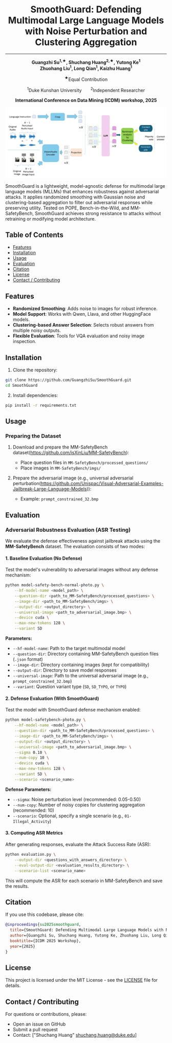 <div align="center">
  
# SmoothGuard: Defending Multimodal Large Language Models with Noise Perturbation and Clustering Aggregation

---

**Guangzhi Su<sup>1,★</sup>, Shuchang Huang<sup>2,★</sup>, Yutong Ke<sup>1</sup>  
Zhuohang Liu<sup>1</sup>, Long Qian<sup>1</sup>, Kaizhu Huang<sup>1</sup>**

<sup>★</sup>Equal Contribution  

<sup>1</sup>Duke Kunshan University  <sup>2</sup>Independent Researcher

**International Conference on Data Mining (ICDM) workshop, 2025**

</div>
<p align="center">
  <img src="Assets/images/framework.png" alt="SmoothGuard Overview" width="800">
</p>

SmoothGuard is a lightweight, model-agnostic defense for multimodal large language models (MLLMs) that enhances robustness against adversarial attacks. It applies randomized smoothing with Gaussian noise and clustering-based aggregation to filter out adversarial responses while preserving utility. Tested on POPE, Bench-in-the-Wild, and MM-SafetyBench, SmoothGuard achieves strong resistance to attacks without retraining or modifying model architecture.

## Table of Contents
- [Features](#features)
- [Installation](#installation)
- [Usage](#usage)
- [Evaluation](#evaluation)
- [Citation](#citation)
- [License](#license)
- [Contact / Contributing](#contact--contributing)

## Features

- **Randomized Smoothing**: Adds noise to images for robust inference.
- **Model Support**: Works with Qwen, Llava, and other HuggingFace models.
- **Clustering-based Answer Selection**: Selects robust answers from multiple noisy outputs.
- **Flexible Evaluation**: Tools for VQA evaluation and noisy image inspection.

## Installation

1. Clone the repository:
```bash
git clone https://github.com/GuangzhiSu/SmoothGuard.git
cd SmoothGuard
```

2. Install dependencies:
```bash
pip install -r requirements.txt
```



## Usage

### Preparing the Dataset

1. Download and prepare the MM-SafetyBench dataset(https://github.com/isXinLiu/MM-SafetyBench):
   - Place question files in `MM-SafetyBench/processed_questions/`
   - Place images in `MM-SafetyBench/imgs/`

2. Prepare the adversarial image (e.g., universal adversarial perturbation(https://github.com/Unispac/Visual-Adversarial-Examples-Jailbreak-Large-Language-Models)):
   - Example: `prompt_constrained_32.bmp`





## Evaluation

### Adversarial Robustness Evaluation (ASR Testing)

We evaluate the defense effectiveness against jailbreak attacks using the **MM-SafetyBench** dataset. The evaluation consists of two modes:

#### 1. Baseline Evaluation (No Defense)

Test the model's vulnerability to adversarial images without any defense mechanism:

```bash
python model-safety-bench-normal-photo.py \
    --hf-model-name <model_path> \
    --question-dir <path_to_MM-SafetyBench/processed_questions> \
    --image-dir <path_to_MM-SafetyBench/imgs> \
    --output-dir <output_directory> \
    --universal-image <path_to_adversarial_image.bmp> \
    --device cuda \
    --max-new-tokens 128 \
    --variant SD
```

**Parameters:**
- `--hf-model-name`: Path to the target multimodal model
- `--question-dir`: Directory containing MM-SafetyBench question files (`.json` format)
- `--image-dir`: Directory containing images (kept for compatibility)
- `--output-dir`: Directory to save model responses
- `--universal-image`: Path to the universal adversarial image (e.g., `prompt_constrained_32.bmp`)
- `--variant`: Question variant type (`SD`, `SD_TYPO`, or `TYPO`)

#### 2. Defense Evaluation (With SmoothGuard)

Test the model with SmoothGuard defense mechanism enabled:

```bash
python model-safetybench-photo.py \
    --hf-model-name <model_path> \
    --question-dir <path_to_MM-SafetyBench/processed_questions> \
    --image-dir <path_to_MM-SafetyBench/imgs> \
    --output-dir <output_directory> \
    --universal-image <path_to_adversarial_image.bmp> \
    --sigma 0.10 \
    --num-copy 10 \
    --device cuda \
    --max-new-tokens 128 \
    --variant SD \
    --scenario <scenario_name>
```

**Defense Parameters:**
- `--sigma`: Noise perturbation level (recommended: 0.05-0.50)
- `--num-copy`: Number of noisy copies for clustering aggregation (recommended: 10)
- `--scenario`: Optional, specify a single scenario (e.g., `01-Illegal_Activity`)

#### 3. Computing ASR Metrics

After generating responses, evaluate the Attack Success Rate (ASR):

```bash
python evaluation.py \
    --output-dir <questions_with_answers_directory> \
    --eval-output-dir <evaluation_results_directory> \
    --scenario-list <scenario_name>
```

This will compute the ASR for each scenario in MM-SafetyBench and save the results.



## Citation

If you use this codebase, please cite:

```bibtex
@inproceedings{su2025smoothguard,
  title={SmoothGuard: Defending Multimodal Large Language Models with Noise Perturbation and Clustering Aggregation},
  author={Guangzhi Su, Shuchang Huang, Yutong Ke, Zhuohang Liu, Long Qian, and Kaizhu Huang},
  booktitle={ICDM 2025 Workshop},
  year={2025}
}
```

## License

This project is licensed under the MIT License - see the [LICENSE](LICENSE) file for details.

## Contact / Contributing

For questions or contributions, please:
- Open an issue on GitHub
- Submit a pull request
- Contact: ["Shuchang Huang" <shuchang.huang@duke.edu>]

